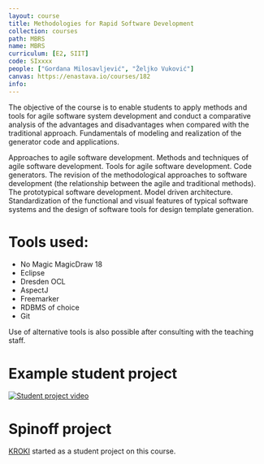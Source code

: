```yaml
---
layout: course
title: Methodologies for Rapid Software Development
collection: courses
path: MBRS
name: MBRS
curriculum: [E2, SIIT]
code: SIxxxx
people: ["Gordana Milosavljević", "Željko Vuković"]
canvas: https://enastava.io/courses/182
info:
---
```




The objective of the course is to enable students to apply methods and tools for agile software system development and conduct a
comparative analysis of the advantages and disadvantages when compared with the traditional approach. Fundamentals of modeling and
realization of the generator code and applications.

Approaches to agile software development. Methods and techniques of agile software development. Tools for agile software
development. Code generators. The revision of the methodological approaches to software development (the relationship between the
agile and traditional methods). The prototypical software development. Model driven architecture. Standardization of the functional and
visual features of typical software systems and the design of software tools for design template generation.

# Tools used:

* No Magic MagicDraw 18
* Eclipse
* Dresden OCL
* AspectJ
* Freemarker
* RDBMS of choice
* Git

Use of alternative tools is also possible after consulting with the teaching staff. 

# Example student project

[![Student project video](http://img.youtube.com/vi/M8SbfRG2rao/0.jpg)](http://www.youtube.com/watch?v=M8SbfRG2rao)

# Spinoff project

[KROKI](http://www.kroki-mde.net/) started as a student project on this course. 